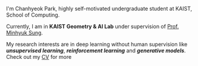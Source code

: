 I'm Chanhyeok Park, highly self-motivated undergraduate student at KAIST, School of Computing.  

Currently, I am in **KAIST Geometry & AI Lab** under supervision of [Prof. Minhyuk Sung](https://mhsung.github.io/).   

My research interests are in deep learning without human supervision like ***unsupervised learning***, ***reinforcement learning*** and ***generative models***. Check out my [CV](https://drive.google.com/file/d/1-GID7q9yWIOwzGc355CEqehNR91bUynP/view?usp=sharing) for more
